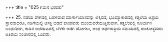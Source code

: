 +++
title = "025 ಗಮನ ಭರದಲಿ"

+++
25. ನಡೆಯ ವೇಗದಲ್ಲಿ ಬಹಳವಾದ ಮಾರ್ಗಾಯಾಸವನ್ನು ಲೆಕ್ಕಿಸದೆ, ಭೂಮ್ಯಾಕಾಶದಲ್ಲಿ ಕತ್ತಲೆಯ ಆಶ್ರಯ ಸ್ಥಾನವಾದರೂ, ನಡಿಗೆಯಲ್ಲಿ ಆಸಕ್ತಿ ಬಿಡದೆ ಪಾಂಡವರು ಮುಂದುವರೆಯುತ್ತಿರುವಾಗ, ಕತ್ತಲೆಯಲ್ಲಿ ಸೂರ್ಯನ ಬಂಧನವಾಗಿ, ಕಾಡಿನ ಅಲೆದಾಟದಲ್ಲಿ ಬೆಳಕು ಅಡಗಿ ಹೋಗಲು, ಅಂಥ ಅರ್ಧರಾತ್ರಿಯ ಸಮಯದಲ್ಲಿ ರಾಜೋತ್ತಮರು ಅತಿಶಯ ಸಂಚಾರದಲ್ಲಿ ಬಂದರು.